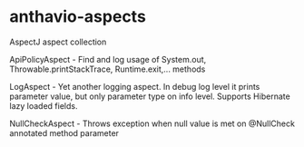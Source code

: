 anthavio-aspects
================

AspectJ aspect collection

ApiPolicyAspect - Find and log usage of System.out, Throwable.printStackTrace, Runtime.exit,... methods

LogAspect - Yet another logging aspect. In debug log level it prints parameter value, but only parameter type on info level. Supports Hibernate lazy loaded fields.

NullCheckAspect - Throws exception when null value is met on @NullCheck annotated method parameter